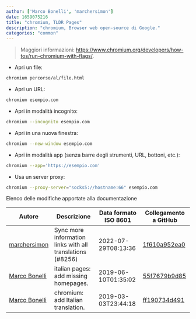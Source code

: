 ```yaml
---
author: ['Marco Bonelli', 'marchersimon']
date: 1659075216
title: "chromium, TLDR Pages"
description: "chromium, Browser web open-source di Google."
categories: "common"
---
```

> Maggiori informazioni: <https://www.chromium.org/developers/how-tos/run-chromium-with-flags/>.

- Apri un file:

```bash
chromium percorso/al/file.html
```

- Apri un URL:

```bash
chromium esempio.com
```

- Apri in modalità incognito:

```bash
chromium --incognito esempio.com
```

- Apri in una nuova finestra:

```bash
chromium --new-window esempio.com
```

- Apri in modalità app (senza barre degli strumenti, URL, bottoni, etc.):

```bash
chromium --app='https://esempio.com'
```

- Usa un server proxy:

```bash
chromium --proxy-server="socks5://hostname:66" esempio.com
```
Elenco delle modifiche apportate alla documentazione


Autore | Descrizione | Data formato ISO 8601 | Collegamento a GitHub
------|-----|-----|-----
[marchersimon](mailto:50295997+marchersimon@users.noreply.github.com) | Sync more information links with all translations (#8256) | 2022-07-29T08:13:36 | [1f610a952ea0](https://github.com/tldr-pages/tldr/commit/1f610a952ea0d53e0a1bdbd1246ef81f24db2f3f)
[Marco Bonelli](mailto:marco@mebeim.net) | italian pages: add missing homepages. | 2019-06-10T01:35:02 | [55f7679b9d85](https://github.com/tldr-pages/tldr/commit/55f7679b9d85480f6c81738bd32c7901a1db36fe)
[Marco Bonelli](mailto:mb5.marcob@gmail.com) | chromium: add Italian translation. | 2019-03-03T23:44:18 | [ff190734d491](https://github.com/tldr-pages/tldr/commit/ff190734d491e6361f30ad21644dac660831b67f)

